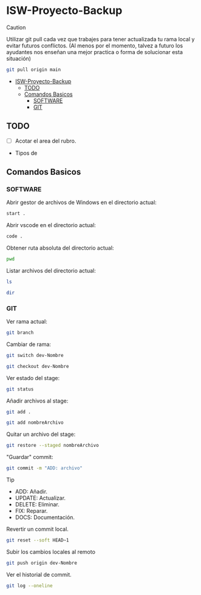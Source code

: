 # ISW-Proyecto-Backup
 

> [!CAUTION]
> Utilizar git pull cada vez que trabajes para tener actualizada tu rama local y evitar futuros conflictos. (Al menos por el momento, talvez a futuro los ayudantes nos enseñan una mejor practica o forma de solucionar esta situación)
>
>```bash
>git pull origin main
>```

- [ISW-Proyecto-Backup](#isw-proyecto-backup)
  - [TODO](#todo)
  - [Comandos Basicos](#comandos-basicos)
    - [SOFTWARE](#software)
    - [GIT](#git)

## TODO

- [ ] Acotar el area del rubro.
- Tipos de 

## Comandos Basicos

### SOFTWARE

Abrir gestor de archivos de Windows en el directorio actual:

```bash
start .
```

Abrir vscode en el directorio actual:

```bash
code .
```

Obtener ruta absoluta del directorio actual:

```bash
pwd
```

Listar archivos del directorio actual:

```bash
ls
```

```bash
dir
```

### GIT

Ver rama actual:

```bash
git branch
```

Cambiar de rama:

```bash
git switch dev-Nombre
```

```bash
git checkout dev-Nombre
```

Ver estado del stage:

```bash
git status
```

Añadir archivos al stage:

```bash
git add .
```

```bash
git add nombreArchivo
```

Quitar un archivo del stage:

```bash
git restore --staged nombreArchivo
```

"Guardar" commit:

```bash
git commit -m "ADD: archivo"
```

> [!TIP]
>
> - ADD: Añadir.
> - UPDATE: Actualizar.
> - DELETE: Eliminar.
> - FIX: Reparar.
> - DOCS: Documentación.

Revertir un commit local.

```bash
git reset --soft HEAD~1
```

Subir los cambios locales al remoto

```bash
git push origin dev-Nombre
```

Ver el historial de commit.

```bash
git log --oneline
```
